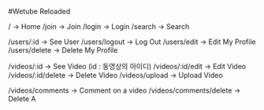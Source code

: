 #Wetube Reloaded

/ -> Home
/join -> Join
/login -> Login
/search -> Search

/users/:id -> See User
/users/logout -> Log Out
/users/edit -> Edit My Profile
/users/delete -> Delete My Profile

/videos/:id -> See Video   (id : 동영상의 아이디)
/videos/:id/edit -> Edit Video
/videos/:id/delete -> Delete Video
/videos/upload -> Upload Video



/videos/comments -> Comment on a video
/videos/comments/delete -> Delete A